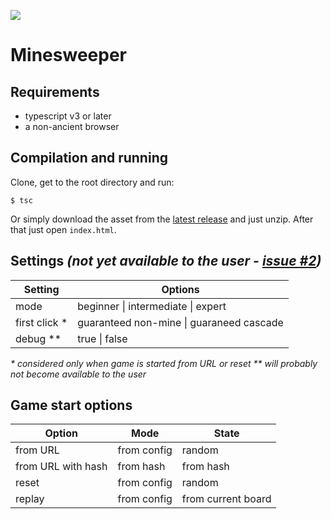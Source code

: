 ![](https://github.com/rdlf0/minesweeper/workflows/CI/CD/badge.svg)

# Minesweeper
## Requirements
- typescript v3 or later
- a non-ancient browser

## Compilation and running

Clone, get to the root directory and run:

```
$ tsc
```
Or simply download the asset from the [latest release](https://github.com/rdlf0/minesweeper/releases/latest) and just unzip. 
After that just open `index.html`.

## Settings _(not yet available to the user - [issue #2](https://github.com/rdlf0/minesweeper/issues/2))_
| Setting | Options |
| ------- | ------- |
| mode | beginner \| intermediate \| expert
| first click * | guaranteed non-mine \| guaraneed cascade |
| debug ** | true \| false |

_* considered only when game is started from URL or reset_ 
_** will probably not become available to the user_

## Game start options
| Option | Mode | State |
| ------ | ---- | ----- |
| from URL | from config | random |
| from URL with hash | from hash | from hash |
| reset | from config | random |
| replay | from config | from current board |
